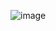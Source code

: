 ![image](https://github.com/MarjorieNevarez/Bancamovil/assets/151756579/c7ae98ef-e9bd-4967-ace5-bbaaa0982a7d)
